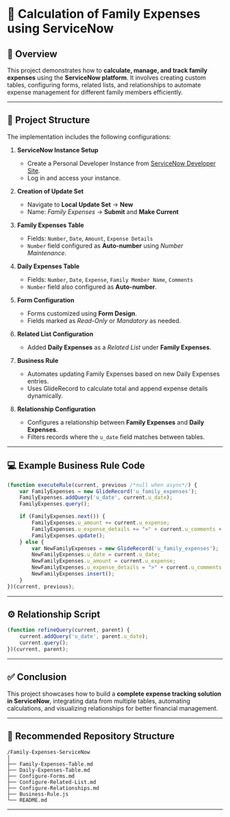 # 🧾 Calculation of Family Expenses using ServiceNow

## 📖 Overview

This project demonstrates how to **calculate, manage, and track family expenses** using the **ServiceNow platform**. It involves creating custom tables, configuring forms, related lists, and relationships to automate expense management for different family members efficiently.

---

## 🧱 Project Structure

The implementation includes the following configurations:

1. **ServiceNow Instance Setup**

   * Create a Personal Developer Instance from [ServiceNow Developer Site](https://developer.servicenow.com/).
   * Log in and access your instance.

2. **Creation of Update Set**

   * Navigate to **Local Update Set** → **New**
   * Name: *Family Expenses* → **Submit** and **Make Current**

3. **Family Expenses Table**

   * Fields: `Number`, `Date`, `Amount`, `Expense Details`
   * `Number` field configured as **Auto-number** using *Number Maintenance*.

4. **Daily Expenses Table**

   * Fields: `Number`, `Date`, `Expense`, `Family Member Name`, `Comments`
   * `Number` field also configured as **Auto-number**.

5. **Form Configuration**

   * Forms customized using **Form Design**.
   * Fields marked as *Read-Only* or *Mandatory* as needed.

6. **Related List Configuration**

   * Added **Daily Expenses** as a *Related List* under **Family Expenses**.

7. **Business Rule**

   * Automates updating Family Expenses based on new Daily Expenses entries.
   * Uses GlideRecord to calculate total and append expense details dynamically.

8. **Relationship Configuration**

   * Configures a relationship between **Family Expenses** and **Daily Expenses**.
   * Filters records where the `u_date` field matches between tables.

---

## 💻 Example Business Rule Code

```javascript
(function executeRule(current, previous /*null when async*/) {  
    var FamilyExpenses = new GlideRecord('u_family_expenses');  
    FamilyExpenses.addQuery('u_date', current.u_date);  
    FamilyExpenses.query();  

    if (FamilyExpenses.next()) {  
        FamilyExpenses.u_amount += current.u_expense;  
        FamilyExpenses.u_expense_details += ">" + current.u_comments + ": Rs." + current.u_expense + "/-";  
        FamilyExpenses.update();  
    } else {  
        var NewFamilyExpenses = new GlideRecord('u_family_expenses');  
        NewFamilyExpenses.u_date = current.u_date;  
        NewFamilyExpenses.u_amount = current.u_expense;  
        NewFamilyExpenses.u_expense_details = ">" + current.u_comments + ": Rs." + current.u_expense + "/-";  
        NewFamilyExpenses.insert();  
    }  
})(current, previous);
```

---

## ⚙️ Relationship Script

```javascript
(function refineQuery(current, parent) {
    current.addQuery('u_date', parent.u_date);
    current.query();
})(current, parent);
```

---

## ✅ Conclusion

This project showcases how to build a **complete expense tracking solution in ServiceNow**, integrating data from multiple tables, automating calculations, and visualizing relationships for better financial management.

---

## 📂 Recommended Repository Structure

```
/Family-Expenses-ServiceNow
│
├── Family-Expenses-Table.md
├── Daily-Expenses-Table.md
├── Configure-Forms.md
├── Configure-Related-List.md
├── Configure-Relationships.md
├── Business-Rule.js
└── README.md
```

---

